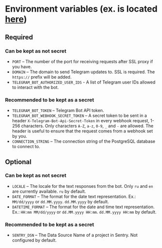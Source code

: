 # Environment variables (ex. is located [here](./Properties/launchSettings.json))
## Required
### Can be kept as not secret
- `PORT` – The number of the port for receiving requests after SSL proxy if you have.
- `DOMAIN` – The domain to send Telegram updates to. SSL is required. The `https://` prefix will be added.
- `TELEGRAM_BOT_AUTHORIZED_USER_IDS` - A list of Telegram user IDs allowed to interact with the bot.
### Recommended to be kept as a secret
- `TELEGRAM_BOT_TOKEN` – Telegram Bot API token.
- `TELEGRAM_BOT_WEBHOOK_SECRET_TOKEN` – A secret token to be sent in a header `X-Telegram-Bot-Api-Secret-Token` in every webhook request, 1-256 characters. Only characters `A-Z`, `a-z`, `0-9`, `_` and `-` are allowed. The header is useful to ensure that the request comes from a webhook set by you.
- `CONNECTION_STRING` – The connection string of the PostgreSQL database to connect to.
## Optional
### Can be kept as not secret
- `LOCALE` – The locale for the text responses from the bot. Only `ru` and `en` are currently available. `ru` by default.
- `DATE_FORMAT` – The format for the date text representation. Ex.: `MM/dd/yyyy` or `dd.MM.yyyy`. `dd.MM.yyyy` by default.
- `DATETIME_FORMAT` – The format for the date and time text representation. Ex.: `HH:mm MM/dd/yyyy` or `dd.MM.yyyy HH:mm`. `dd.MM.yyyy HH:mm` by default.
### Recommended to be kept as a secret
- `SENTRY_DSN` – The Data Source Name of a project in Sentry. Not configured by default.